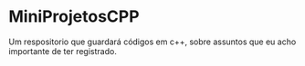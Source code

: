 # MiniProjetosCPP
Um respositorio que guardará códigos em c++, sobre assuntos que eu acho importante de ter registrado.
